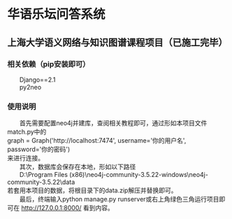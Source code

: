 # 华语乐坛问答系统
## 上海大学语义网络与知识图谱课程项目（已施工完毕）
### 相关依赖（pip安装即可）
&emsp;&emsp;Django==2.1<br>
&emsp;&emsp;py2neo
### 使用说明
&emsp;&emsp;首先需要配置neo4j并建库，查阅相关教程即可，通过形如本项目文件match.py中的<br>
graph = Graph('http://localhost:7474', username='你的用户名', password='你的密码')<br>
来进行连接。<br>
&emsp;&emsp;其次，数据库会保存在本地，形如以下路径<br>
&emsp;&emsp;D:\Program Files (x86)\neo4j-community-3.5.22-windows\neo4j-community-3.5.22\data<br>
若套用本项目的数据，将根目录下的data.zip解压并替换即可。<br>
&emsp;&emsp;最后，终端输入python manage.py runserver或右上角绿色三角运行项目即可在 http://127.0.0.1:8000/ 看到内容。
